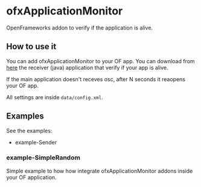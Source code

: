# ofxApplicationMonitor

OpenFrameworks addon to verify if the application is alive. 


## How to use it
You can add ofxApplicationMonitor to your OF app. You can download from [here](https://drive.google.com/drive/folders/1cNOUUjtao3-5FjTPJsa9wRo3kt2Fmp9N?usp=sharing) the receiver (java) application that verify if your app is alive.

If the main application doesn't receves osc, after N seconds it reaopens your OF app. 

All settings are inside `data/config.xml`.


## Examples

See the examples:

- example-Sender

### example-SimpleRandom

Simple example to how how integrate ofxApplicationMonitor addons inside your OF application.

